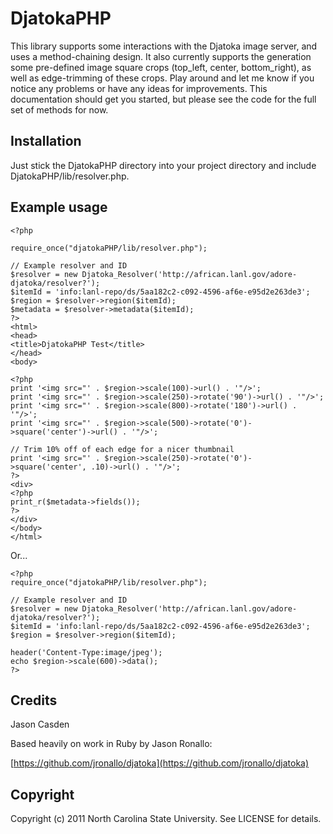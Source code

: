 DjatokaPHP
==============

This library supports some interactions with the Djatoka image server, and uses a method-chaining design. It also currently supports the generation some pre-defined image square crops (top_left, center, bottom_right), as well as edge-trimming of these crops. Play around and let me know if you notice any problems or have any ideas for improvements. This documentation should get you started, but please see the code for the full set of methods for now.

Installation
--------------

Just stick the DjatokaPHP directory into your project directory and include DjatokaPHP/lib/resolver.php.

Example usage
--------------

    <?php

    require_once("djatokaPHP/lib/resolver.php");

    // Example resolver and ID
    $resolver = new Djatoka_Resolver('http://african.lanl.gov/adore-djatoka/resolver?');
    $itemId = 'info:lanl-repo/ds/5aa182c2-c092-4596-af6e-e95d2e263de3';
    $region = $resolver->region($itemId);
    $metadata = $resolver->metadata($itemId);
    ?>
    <html>
    <head>
    <title>DjatokaPHP Test</title>
    </head>
    <body>

    <?php
    print '<img src="' . $region->scale(100)->url() . '"/>';
    print '<img src="' . $region->scale(250)->rotate('90')->url() . '"/>';
    print '<img src="' . $region->scale(800)->rotate('180')->url() . '"/>';
    print '<img src="' . $region->scale(500)->rotate('0')->square('center')->url() . '"/>';

    // Trim 10% off of each edge for a nicer thumbnail
    print '<img src="' . $region->scale(250)->rotate('0')->square('center', .10)->url() . '"/>';
    ?>
    <div>
    <?php
    print_r($metadata->fields());
    ?>
    </div>
    </body>
    </html>



Or...


    <?php
    require_once("djatokaPHP/lib/resolver.php");

    // Example resolver and ID
    $resolver = new Djatoka_Resolver('http://african.lanl.gov/adore-djatoka/resolver?');
    $itemId = 'info:lanl-repo/ds/5aa182c2-c092-4596-af6e-e95d2e263de3';
    $region = $resolver->region($itemId);

    header('Content-Type:image/jpeg');
    echo $region->scale(600)->data();
    ?>

Credits
---------

Jason Casden

Based heavily on work in Ruby by Jason Ronallo:

[https://github.com/jronallo/djatoka](https://github.com/jronallo/djatoka)

Copyright
----------

Copyright (c) 2011 North Carolina State University. See LICENSE for details.


